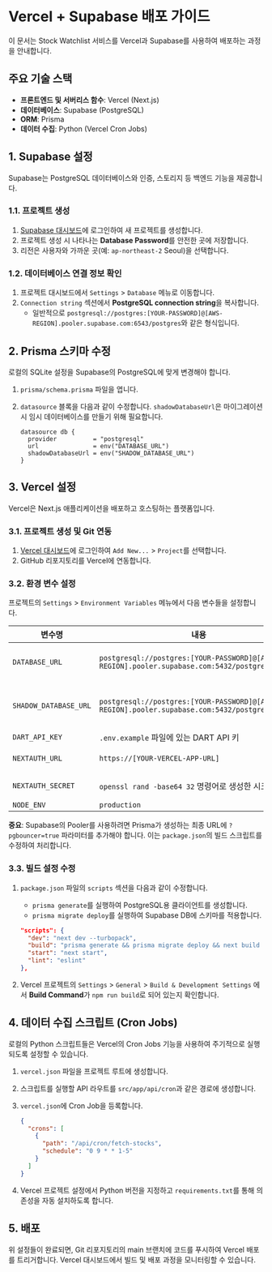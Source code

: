 # Vercel + Supabase 배포 가이드

이 문서는 Stock Watchlist 서비스를 Vercel과 Supabase를 사용하여 배포하는 과정을 안내합니다.

## 주요 기술 스택

- **프론트엔드 및 서버리스 함수**: Vercel (Next.js)
- **데이터베이스**: Supabase (PostgreSQL)
- **ORM**: Prisma
- **데이터 수집**: Python (Vercel Cron Jobs)

## 1. Supabase 설정

Supabase는 PostgreSQL 데이터베이스와 인증, 스토리지 등 백엔드 기능을 제공합니다.

### 1.1. 프로젝트 생성

1.  [Supabase 대시보드](https://app.supabase.io/)에 로그인하여 새 프로젝트를 생성합니다.
2.  프로젝트 생성 시 나타나는 **Database Password**를 안전한 곳에 저장합니다.
3.  리전은 사용자와 가까운 곳(예: `ap-northeast-2` Seoul)을 선택합니다.

### 1.2. 데이터베이스 연결 정보 확인

1.  프로젝트 대시보드에서 `Settings` > `Database` 메뉴로 이동합니다.
2.  `Connection string` 섹션에서 **PostgreSQL connection string**을 복사합니다.
    -   일반적으로 `postgresql://postgres:[YOUR-PASSWORD]@[AWS-REGION].pooler.supabase.com:6543/postgres`와 같은 형식입니다.

## 2. Prisma 스키마 수정

로컬의 SQLite 설정을 Supabase의 PostgreSQL에 맞게 변경해야 합니다.

1.  `prisma/schema.prisma` 파일을 엽니다.
2.  `datasource` 블록을 다음과 같이 수정합니다. `shadowDatabaseUrl`은 마이그레이션 시 임시 데이터베이스를 만들기 위해 필요합니다.

    ```prisma
    datasource db {
      provider          = "postgresql"
      url               = env("DATABASE_URL")
      shadowDatabaseUrl = env("SHADOW_DATABASE_URL")
    }
    ```

## 3. Vercel 설정

Vercel은 Next.js 애플리케이션을 배포하고 호스팅하는 플랫폼입니다.

### 3.1. 프로젝트 생성 및 Git 연동

1.  [Vercel 대시보드](https://vercel.com/)에 로그인하여 `Add New...` > `Project`를 선택합니다.
2.  GitHub 리포지토리를 Vercel에 연동합니다.

### 3.2. 환경 변수 설정

프로젝트의 `Settings` > `Environment Variables` 메뉴에서 다음 변수들을 설정합니다.

| 변수명                | 내용                                                                                                                            | 비고                                                                 |
| --------------------- | ------------------------------------------------------------------------------------------------------------------------------- | -------------------------------------------------------------------- |
| `DATABASE_URL`        | `postgresql://postgres:[YOUR-PASSWORD]@[AWS-REGION].pooler.supabase.com:5432/postgres`                                          | **주의**: 포트 `5432` 사용. Prisma Migrate용.                        |
| `SHADOW_DATABASE_URL` | `postgresql://postgres:[YOUR-PASSWORD]@[AWS-REGION].pooler.supabase.com:5432/postgres_shadow`                                   | **주의**: `postgres_shadow` 데이터베이스 이름 사용.                  |
| `DART_API_KEY`        | `.env.example` 파일에 있는 DART API 키                                                                                          |                                                                      |
| `NEXTAUTH_URL`        | `https://[YOUR-VERCEL-APP-URL]`                                                                                                 | Vercel 배포 후 생성된 도메인                                         |
| `NEXTAUTH_SECRET`     | `openssl rand -base64 32` 명령어로 생성한 시크릿 키                                                                             | 로컬에서 생성하여 복사                                               |
| `NODE_ENV`            | `production`                                                                                                                    |                                                                      |

**중요**: Supabase의 Pooler를 사용하려면 Prisma가 생성하는 최종 URL에 `?pgbouncer=true` 파라미터를 추가해야 합니다. 이는 `package.json`의 빌드 스크립트를 수정하여 처리합니다.

### 3.3. 빌드 설정 수정

1.  `package.json` 파일의 `scripts` 섹션을 다음과 같이 수정합니다.
    -   `prisma generate`를 실행하여 PostgreSQL용 클라이언트를 생성합니다.
    -   `prisma migrate deploy`를 실행하여 Supabase DB에 스키마를 적용합니다.

    ```json
    "scripts": {
      "dev": "next dev --turbopack",
      "build": "prisma generate && prisma migrate deploy && next build --turbopack",
      "start": "next start",
      "lint": "eslint"
    },
    ```

2.  Vercel 프로젝트의 `Settings` > `General` > `Build & Development Settings` 에서 **Build Command**가 `npm run build`로 되어 있는지 확인합니다.

## 4. 데이터 수집 스크립트 (Cron Jobs)

로컬의 Python 스크립트들은 Vercel의 Cron Jobs 기능을 사용하여 주기적으로 실행되도록 설정할 수 있습니다.

1.  `vercel.json` 파일을 프로젝트 루트에 생성합니다.
2.  스크립트를 실행할 API 라우트를 `src/app/api/cron`과 같은 경로에 생성합니다.
3.  `vercel.json`에 Cron Job을 등록합니다.

    ```json
    {
      "crons": [
        {
          "path": "/api/cron/fetch-stocks",
          "schedule": "0 9 * * 1-5"
        }
      ]
    }
    ```

4.  Vercel 프로젝트 설정에서 Python 버전을 지정하고 `requirements.txt`를 통해 의존성을 자동 설치하도록 합니다.

## 5. 배포

위 설정들이 완료되면, Git 리포지토리의 main 브랜치에 코드를 푸시하여 Vercel 배포를 트리거합니다. Vercel 대시보드에서 빌드 및 배포 과정을 모니터링할 수 있습니다.
